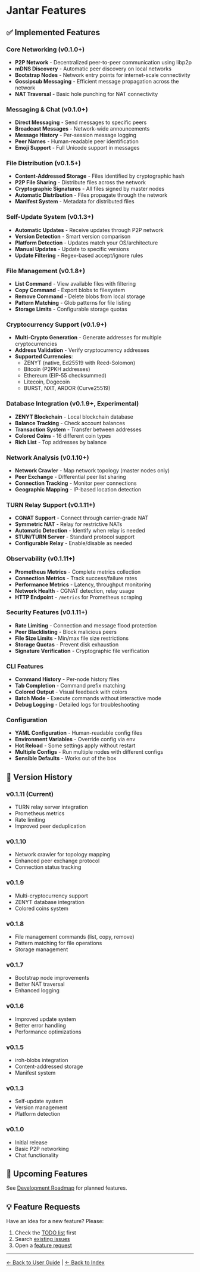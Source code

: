 # Jantar Features

## ✅ Implemented Features

### Core Networking (v0.1.0+)
- **P2P Network** - Decentralized peer-to-peer communication using libp2p
- **mDNS Discovery** - Automatic peer discovery on local networks
- **Bootstrap Nodes** - Network entry points for internet-scale connectivity
- **Gossipsub Messaging** - Efficient message propagation across the network
- **NAT Traversal** - Basic hole punching for NAT connectivity

### Messaging & Chat (v0.1.0+)
- **Direct Messaging** - Send messages to specific peers
- **Broadcast Messages** - Network-wide announcements
- **Message History** - Per-session message logging
- **Peer Names** - Human-readable peer identification
- **Emoji Support** - Full Unicode support in messages

### File Distribution (v0.1.5+)
- **Content-Addressed Storage** - Files identified by cryptographic hash
- **P2P File Sharing** - Distribute files across the network
- **Cryptographic Signatures** - All files signed by master nodes
- **Automatic Distribution** - Files propagate through the network
- **Manifest System** - Metadata for distributed files

### Self-Update System (v0.1.3+)
- **Automatic Updates** - Receive updates through P2P network
- **Version Detection** - Smart version comparison
- **Platform Detection** - Updates match your OS/architecture
- **Manual Updates** - Update to specific versions
- **Update Filtering** - Regex-based accept/ignore rules

### File Management (v0.1.8+)
- **List Command** - View available files with filtering
- **Copy Command** - Export blobs to filesystem
- **Remove Command** - Delete blobs from local storage
- **Pattern Matching** - Glob patterns for file listing
- **Storage Limits** - Configurable storage quotas

### Cryptocurrency Support (v0.1.9+)
- **Multi-Crypto Generation** - Generate addresses for multiple cryptocurrencies
- **Address Validation** - Verify cryptocurrency addresses
- **Supported Currencies**:
  - ZENYT (native, Ed25519 with Reed-Solomon)
  - Bitcoin (P2PKH addresses)
  - Ethereum (EIP-55 checksummed)
  - Litecoin, Dogecoin
  - BURST, NXT, ARDOR (Curve25519)

### Database Integration (v0.1.9+, Experimental)
- **ZENYT Blockchain** - Local blockchain database
- **Balance Tracking** - Check account balances
- **Transaction System** - Transfer between addresses
- **Colored Coins** - 16 different coin types
- **Rich List** - Top addresses by balance

### Network Analysis (v0.1.10+)
- **Network Crawler** - Map network topology (master nodes only)
- **Peer Exchange** - Differential peer list sharing
- **Connection Tracking** - Monitor peer connections
- **Geographic Mapping** - IP-based location detection

### TURN Relay Support (v0.1.11+)
- **CGNAT Support** - Connect through carrier-grade NAT
- **Symmetric NAT** - Relay for restrictive NATs
- **Automatic Detection** - Identify when relay is needed
- **STUN/TURN Server** - Standard protocol support
- **Configurable Relay** - Enable/disable as needed

### Observability (v0.1.11+)
- **Prometheus Metrics** - Complete metrics collection
- **Connection Metrics** - Track success/failure rates
- **Performance Metrics** - Latency, throughput monitoring
- **Network Health** - CGNAT detection, relay usage
- **HTTP Endpoint** - `/metrics` for Prometheus scraping

### Security Features (v0.1.11+)
- **Rate Limiting** - Connection and message flood protection
- **Peer Blacklisting** - Block malicious peers
- **File Size Limits** - Min/max file size restrictions
- **Storage Quotas** - Prevent disk exhaustion
- **Signature Verification** - Cryptographic file verification

### CLI Features
- **Command History** - Per-node history files
- **Tab Completion** - Command prefix matching
- **Colored Output** - Visual feedback with colors
- **Batch Mode** - Execute commands without interactive mode
- **Debug Logging** - Detailed logs for troubleshooting

### Configuration
- **YAML Configuration** - Human-readable config files
- **Environment Variables** - Override config via env
- **Hot Reload** - Some settings apply without restart
- **Multiple Configs** - Run multiple nodes with different configs
- **Sensible Defaults** - Works out of the box

## 🔄 Version History

### v0.1.11 (Current)
- TURN relay server integration
- Prometheus metrics
- Rate limiting
- Improved peer deduplication

### v0.1.10
- Network crawler for topology mapping
- Enhanced peer exchange protocol
- Connection status tracking

### v0.1.9
- Multi-cryptocurrency support
- ZENYT database integration
- Colored coins system

### v0.1.8
- File management commands (list, copy, remove)
- Pattern matching for file operations
- Storage management

### v0.1.7
- Bootstrap node improvements
- Better NAT traversal
- Enhanced logging

### v0.1.6
- Improved update system
- Better error handling
- Performance optimizations

### v0.1.5
- iroh-blobs integration
- Content-addressed storage
- Manifest system

### v0.1.3
- Self-update system
- Version management
- Platform detection

### v0.1.0
- Initial release
- Basic P2P networking
- Chat functionality

## 🚀 Upcoming Features

See [Development Roadmap](../development/TODO.md) for planned features.

## 💡 Feature Requests

Have an idea for a new feature? Please:
1. Check the [TODO list](../development/TODO.md) first
2. Search [existing issues](https://github.com/yourrepo/issues)
3. Open a [feature request](https://github.com/yourrepo/issues/new)

---
[← Back to User Guide](README.md) | [← Back to Index](../Index.md)